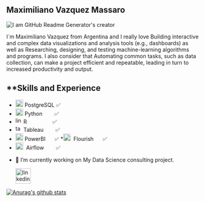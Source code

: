 ## Maximiliano Vazquez Massaro

![I am GitHub Readme Generator's creator](https://mvazquezmassaro.github.io/infovis/data_s.png)


I´m Maximiliano Vazquez from Argentina and I really love Building interactive and complex data visualizations and analysis tools (e.g., dashboards) as well as Researching, designing, and testing machine-learning algorithms and programs.
I also consider that Automating common tasks, such as data collection, can make a project efficient and repeatable, leading in turn to increased productivity and output.


## **Skills and Experience

 * <img src='https://mvazquezmassaro.github.io/infovis/postgresql.svg' alt='sql' height='19' width="20"> PostgreSQL   :white_check_mark:
 * <img src='https://upload.wikimedia.org/wikipedia/commons/thumb/0/0a/Python.svg/48px-Python.svg.png' alt='python' height='19' width="20"> Python&nbsp;  &nbsp;&nbsp;&nbsp;&nbsp;&nbsp;   :white_check_mark:
 * <img src='https://www.r-project.org/logo/Rlogo.svg' alt='linkedin' height='17'>  R &nbsp; &nbsp; &nbsp; &nbsp;&nbsp;&nbsp;&nbsp;&nbsp;&nbsp;&nbsp;&nbsp;&nbsp; :white_check_mark:                                 
 * <img src='https://mvazquezmassaro.github.io//infovis/tableau-software.svg' alt='tableau' height='17'> Tableau&nbsp;&nbsp;&nbsp;&nbsp;&nbsp;&nbsp;&nbsp; :white_check_mark:                               
 * <img src='https://mvazquezmassaro.github.io/infovis/powerbi.svg' alt='powerbi' height='20'> PowerBI  &nbsp;&nbsp;&nbsp;&nbsp;  :white_check_mark:                *<img src='https://mvazquezmassaro.github.io/infovis/flourish.svg' alt='powerbi' height='19'> &nbsp;Flourish &nbsp;&nbsp;&nbsp;&nbsp;&nbsp;:white_check_mark:  
 * <img src='https://airflow.apache.org/images/feature-image.png' alt='Airflow' height='19' width="20"> &nbsp;Airflow&nbsp;  &nbsp;&nbsp;&nbsp;&nbsp;&nbsp;   :white_check_mark:


- 🔭 I’m currently working on My Data Science consulting project.


    [<img src='https://mvazquezmassaro.github.io//infovis/linkedin-svgrepo-com.svg' alt='linkedin' height='40'>](https://www.linkedin.com/in/maximiliano-vazquez-massaro-3173a170/)  

  





[![Anurag's github stats](https://github-readme-stats.vercel.app/api?username=mvazquezmassaro)](https://github.com/anuraghazra/github-readme-stats)


